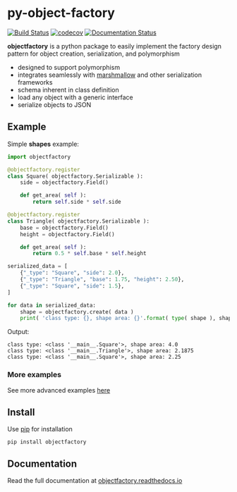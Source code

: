 # py-object-factory

[![Build Status](https://app.travis-ci.com/devinaconley/py-object-factory.svg?branch=develop)](https://app.travis-ci.com/devinaconley/py-object-factory)
[![codecov](https://codecov.io/gh/devinaconley/py-object-factory/branch/develop/graph/badge.svg)](https://codecov.io/gh/devinaconley/py-object-factory)
[![Documentation Status](https://readthedocs.org/projects/objectfactory/badge/?version=latest)](https://objectfactory.readthedocs.io/en/latest/?badge=latest)


**objectfactory** is a python package to easily implement the factory design pattern for object creation, serialization, and polymorphism
- designed to support polymorphism
- integrates seamlessly with [marshmallow](https://github.com/marshmallow-code/marshmallow)
  and other serialization frameworks
- schema inherent in class definition
- load any object with a generic interface
- serialize objects to JSON

## Example 
Simple **shapes** example:
```python
import objectfactory

@objectfactory.register
class Square( objectfactory.Serializable ):
    side = objectfactory.Field()

    def get_area( self ):
        return self.side * self.side

@objectfactory.register
class Triangle( objectfactory.Serializable ):
    base = objectfactory.Field()
    height = objectfactory.Field()

    def get_area( self ):
        return 0.5 * self.base * self.height

serialized_data = [
    {"_type": "Square", "side": 2.0},
    {"_type": "Triangle", "base": 1.75, "height": 2.50},
    {"_type": "Square", "side": 1.5},
]

for data in serialized_data:
    shape = objectfactory.create( data )
    print( 'class type: {}, shape area: {}'.format( type( shape ), shape.get_area() ) )
```

Output:
```
class type: <class '__main__.Square'>, shape area: 4.0
class type: <class '__main__.Triangle'>, shape area: 2.1875
class type: <class '__main__.Square'>, shape area: 2.25
```

### More examples
See more advanced examples [here](examples)

## Install
Use [pip](https://pip.pypa.io/en/stable/installing/) for installation
```
pip install objectfactory
```

## Documentation
Read the full documentation at [objectfactory.readthedocs.io](https://objectfactory.readthedocs.io/)
